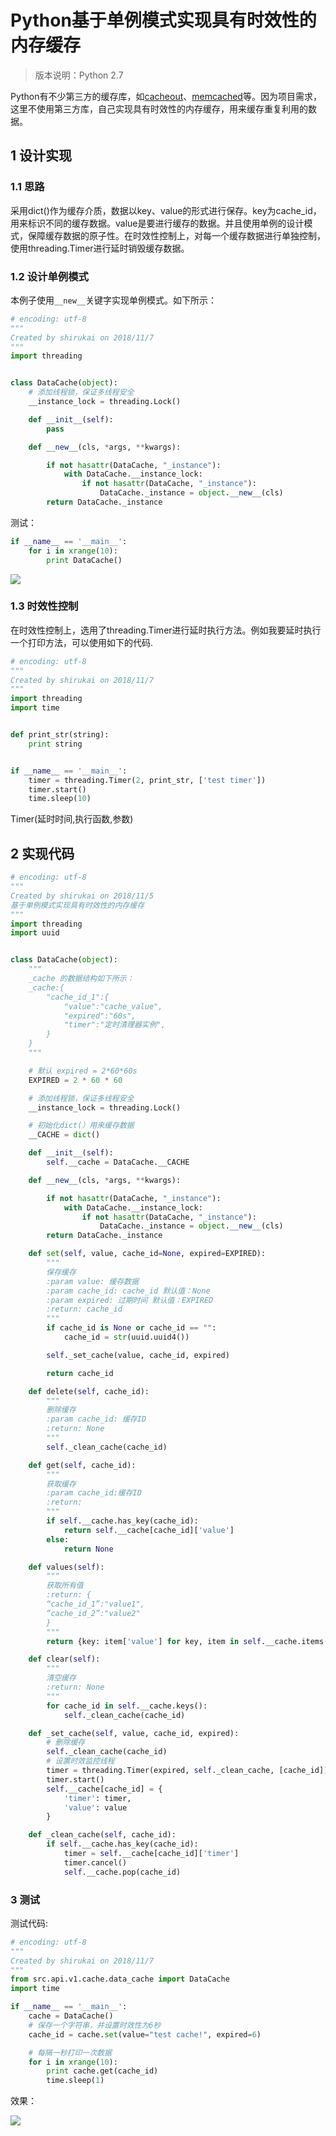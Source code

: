 # Python基于单例模式实现具有时效性的内存缓存

> 版本说明：Python 2.7

Python有不少第三方的缓存库，如[cacheout](https://pypi.org/project/cacheout/)、[memcached](http://memcached.org/)等。因为项目需求，这里不使用第三方库，自己实现具有时效性的内存缓存，用来缓存重复利用的数据。

## 1 设计实现

### 1.1 思路

采用dict()作为缓存介质，数据以key、value的形式进行保存。key为cache_id，用来标识不同的缓存数据。value是要进行缓存的数据。并且使用单例的设计模式，保障缓存数据的原子性。在时效性控制上，对每一个缓存数据进行单独控制，使用threading.Timer进行延时销毁缓存数据。

### 1.2 设计单例模式

本例子使用`__new__`关键字实现单例模式。如下所示：

```python
# encoding: utf-8
"""
Created by shirukai on 2018/11/7
"""
import threading


class DataCache(object):
    # 添加线程锁，保证多线程安全
    __instance_lock = threading.Lock()

    def __init__(self):
        pass

    def __new__(cls, *args, **kwargs):

        if not hasattr(DataCache, "_instance"):
            with DataCache.__instance_lock:
                if not hasattr(DataCache, "_instance"):
                    DataCache._instance = object.__new__(cls)
        return DataCache._instance
```

测试：

```python
if __name__ == '__main__':
    for i in xrange(10):
        print DataCache()

```

![](http://shirukai.gitee.io/images/d6fcea9c166c3e4ee471ba96a385ef12.jpg)

### 1.3 时效性控制

在时效性控制上，选用了threading.Timer进行延时执行方法。例如我要延时执行一个打印方法，可以使用如下的代码.

```python
# encoding: utf-8
"""
Created by shirukai on 2018/11/7
"""
import threading
import time


def print_str(string):
    print string


if __name__ == '__main__':
    timer = threading.Timer(2, print_str, ['test timer'])
    timer.start()
    time.sleep(10)
```

Timer(延时时间,执行函数,参数)

## 2 实现代码

```python
# encoding: utf-8
"""
Created by shirukai on 2018/11/5
基于单例模式实现具有时效性的内存缓存
"""
import threading
import uuid


class DataCache(object):
    """
    _cache 的数据结构如下所示：
    _cache:{
        "cache_id_1":{
            "value":"cache_value",
            "expired":"60s",
            "timer":"定时清理器实例",
        }
    }
    """

    # 默认 expired = 2*60*60s
    EXPIRED = 2 * 60 * 60

    # 添加线程锁，保证多线程安全
    __instance_lock = threading.Lock()

    # 初始化dict(）用来缓存数据
    __CACHE = dict()

    def __init__(self):
        self.__cache = DataCache.__CACHE

    def __new__(cls, *args, **kwargs):

        if not hasattr(DataCache, "_instance"):
            with DataCache.__instance_lock:
                if not hasattr(DataCache, "_instance"):
                    DataCache._instance = object.__new__(cls)
        return DataCache._instance

    def set(self, value, cache_id=None, expired=EXPIRED):
        """
        保存缓存
        :param value: 缓存数据
        :param cache_id: cache_id 默认值：None
        :param expired: 过期时间 默认值：EXPIRED
        :return: cache_id
        """
        if cache_id is None or cache_id == "":
            cache_id = str(uuid.uuid4())

        self._set_cache(value, cache_id, expired)

        return cache_id

    def delete(self, cache_id):
        """
        删除缓存
        :param cache_id: 缓存ID
        :return: None
        """
        self._clean_cache(cache_id)

    def get(self, cache_id):
        """
        获取缓存
        :param cache_id:缓存ID
        :return:
        """
        if self.__cache.has_key(cache_id):
            return self.__cache[cache_id]['value']
        else:
            return None

    def values(self):
        """
        获取所有值
        :return: {
        “cache_id_1”:"value1",
        “cache_id_2”:"value2"
        }
        """
        return {key: item['value'] for key, item in self.__cache.items()}

    def clear(self):
        """
        清空缓存
        :return: None
        """
        for cache_id in self.__cache.keys():
            self._clean_cache(cache_id)

    def _set_cache(self, value, cache_id, expired):
        # 删除缓存
        self._clean_cache(cache_id)
        # 设置时效监控线程
        timer = threading.Timer(expired, self._clean_cache, [cache_id])
        timer.start()
        self.__cache[cache_id] = {
            'timer': timer,
            'value': value
        }

    def _clean_cache(self, cache_id):
        if self.__cache.has_key(cache_id):
            timer = self.__cache[cache_id]['timer']
            timer.cancel()
            self.__cache.pop(cache_id)

```

### 3 测试

测试代码:

```python
# encoding: utf-8
"""
Created by shirukai on 2018/11/7
"""
from src.api.v1.cache.data_cache import DataCache
import time

if __name__ == '__main__':
    cache = DataCache()
    # 保存一个字符串，并设置时效性为6秒
    cache_id = cache.set(value="test cache!", expired=6)

    # 每隔一秒打印一次数据
    for i in xrange(10):
        print cache.get(cache_id)
        time.sleep(1)

```

效果：

![](http://shirukai.gitee.io/images/e98e34634fd539eb0bb0559923aaaf8a.gif)
